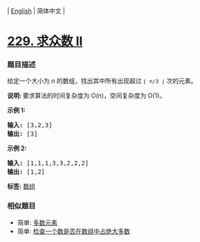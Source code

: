 | [English](README_EN.md) | 简体中文 |

# [229. 求众数 II](https://leetcode-cn.com/problems/majority-element-ii)
 ### 题目描述
<p>给定一个大小为&nbsp;<em>n&nbsp;</em>的数组，找出其中所有出现超过&nbsp;<code>&lfloor; n/3 &rfloor;</code>&nbsp;次的元素。</p>

<p><strong>说明: </strong>要求算法的时间复杂度为 O(n)，空间复杂度为 O(1)。</p>

<p><strong>示例&nbsp;1:</strong></p>

<pre><strong>输入:</strong> [3,2,3]
<strong>输出:</strong> [3]</pre>

<p><strong>示例 2:</strong></p>

<pre><strong>输入:</strong> [1,1,1,3,3,2,2,2]
<strong>输出:</strong> [1,2]</pre>

**标签:**  [数组](https://leetcode-cn.com/tag/array) 
 ### 相似题目
- 简单:	[多数元素](https://leetcode-cn.com/problems/majority-element) 
- 简单:	[检查一个数是否在数组中占绝大多数](https://leetcode-cn.com/problems/check-if-a-number-is-majority-element-in-a-sorted-array) 
